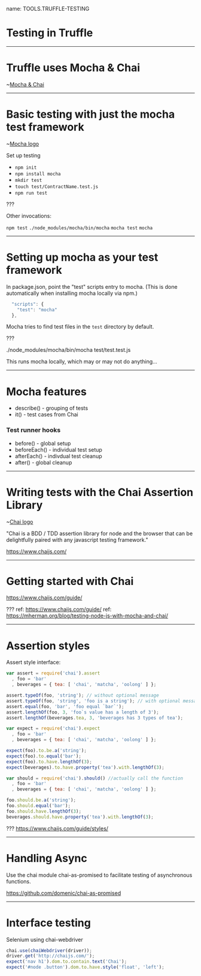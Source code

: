 name: TOOLS.TRUFFLE-TESTING
# Testing in Truffle

---
# Truffle uses Mocha & Chai

~[Mocha & Chai](../media/mocha-chai.png)

---
# Basic testing with just the mocha test framework

~[Mocha logo](../media/logo-mocha.png)

Set up testing
* `npm init`
* `npm install mocha`
* `mkdir test`
* `touch test/ContractName.test.js`
* `npm run test`


???

Other invocations:

`npm test`
`./node_modules/mocha/bin/mocha`
`mocha test`
`mocha`

---
# Setting up mocha as your test framework

In package.json, point the "test" scripts entry to mocha. (This is done automatically when installing mocha locally via npm.)

```javascript
  "scripts": {
    "test": "mocha"
  },
```

Mocha tries to find test files in the `test` directory by default.

???

./node_modules/mocha/bin/mocha test/test.test.js

This runs mocha locally, which may or may not do anything...

---
# Mocha features

* describe() - grouping of tests
* it() - test cases from Chai

### Test runner hooks
* before() - global setup
* beforeEach() - individual test setup
* afterEach() - indivdual test cleanup
* after() - global cleanup

---
# Writing tests with the Chai Assertion Library

~[Chai logo](../media/chai-mocha.png)

"Chai is a BDD / TDD assertion library for node and the browser that can be delightfully paired with any javascript testing framework."

https://www.chaijs.com/

---
# Getting started with Chai

https://www.chaijs.com/guide/

???
ref: https://www.chaijs.com/guide/
ref: https://mherman.org/blog/testing-node-js-with-mocha-and-chai/

---
# Assertion styles

Assert style interface:
```javascript
var assert = require('chai').assert
  , foo = 'bar'
  , beverages = { tea: [ 'chai', 'matcha', 'oolong' ] };

assert.typeOf(foo, 'string'); // without optional message
assert.typeOf(foo, 'string', 'foo is a string'); // with optional message
assert.equal(foo, 'bar', 'foo equal `bar`');
assert.lengthOf(foo, 3, 'foo`s value has a length of 3');
assert.lengthOf(beverages.tea, 3, 'beverages has 3 types of tea');
```

```javascript
var expect = require('chai').expect
  , foo = 'bar'
  , beverages = { tea: [ 'chai', 'matcha', 'oolong' ] };

expect(foo).to.be.a('string');
expect(foo).to.equal('bar');
expect(foo).to.have.lengthOf(3);
expect(beverages).to.have.property('tea').with.lengthOf(3);
```

```javascript
var should = require('chai').should() //actually call the function
  , foo = 'bar'
  , beverages = { tea: [ 'chai', 'matcha', 'oolong' ] };

foo.should.be.a('string');
foo.should.equal('bar');
foo.should.have.lengthOf(3);
beverages.should.have.property('tea').with.lengthOf(3);
```

???
https://www.chaijs.com/guide/styles/

---
# Handling Async

Use the chai module chai-as-promised to facilitate testing of asynchronous functions.

https://github.com/domenic/chai-as-promised


---
# Interface testing

Selenium using chai-webdriver

```javascript
chai.use(chaiWebdriver(driver));
driver.get('http://chaijs.com/');
expect('nav h1').dom.to.contain.text('Chai');
expect('#node .button').dom.to.have.style('float', 'left');
```
